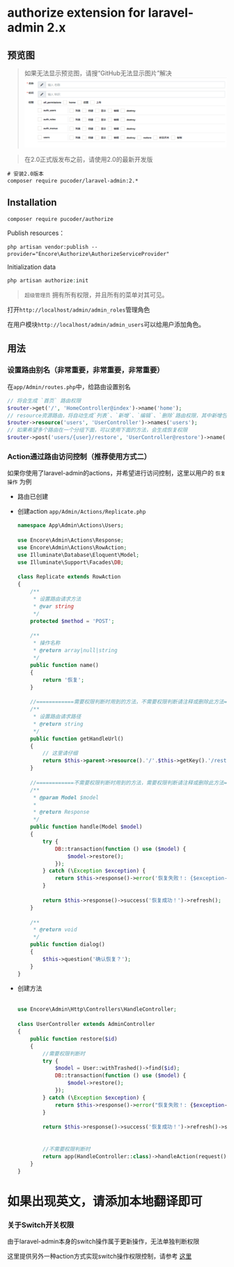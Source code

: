 # authorize extension for laravel-admin 2.x

## 预览图
> 如果无法显示预览图，请搜“GitHub无法显示图片”解决
![authorization_legend](resources/assets/legend.png)

> 在2.0正式版发布之前，请使用2.0的最新开发版

```shell
# 安装2.0版本
composer require pucoder/laravel-admin:2.*
```

## Installation

```shell
composer require pucoder/authorize
```

Publish resources：

```shell script
php artisan vendor:publish --provider="Encore\Authorize\AuthorizeServiceProvider"
```

Initialization data

```php
php artisan authorize:init
```

> `超级管理员` 拥有所有权限，并且所有的菜单对其可见。


打开`http://localhost/admin/admin_roles`管理角色

在用户模块`http://localhost/admin/admin_users`可以给用户添加角色。

## 用法

### 设置路由别名（非常重要，非常重要，非常重要）

在`app/Admin/routes.php`中，给路由设置别名

```php
// 将会生成 `首页` 路由权限
$router->get('/', 'HomeController@index')->name('home');
// resource资源路由，将自动生成`列表`、`新增`、`编辑`、`删除`路由权限，其中新增包含（`创建`、`保存`），编辑包含（`编辑`、`更新`）
$router->resource('users', 'UserController')->names('users');
// 如果希望多个路由在一个分组下面，可以使用下面的方法，会生成恢复权限
$router->post('users/{user}/restore', 'UserController@restore')->name('users.restore');
```

### Action通过路由访问控制（推荐使用方式二）

如果你使用了laravel-admin的actions，并希望进行访问控制，这里以用户的 `恢复操作` 为例

- 路由已创建

- 创建action `app/Admin/Actions/Replicate.php`
  ```php
  namespace App\Admin\Actions\Users;
  
  use Encore\Admin\Actions\Response;
  use Encore\Admin\Actions\RowAction;
  use Illuminate\Database\Eloquent\Model;
  use Illuminate\Support\Facades\DB;
  
  class Replicate extends RowAction
  {
      /**
       * 设置路由请求方法
       * @var string
       */
      protected $method = 'POST';
  
      /**
       * 操作名称
       * @return array|null|string
       */
      public function name()
      {
          return '恢复';
      }
  
      //============需要权限判断时用到的方法，不需要权限判断请注释或删除此方法=================
      /**
       * 设置路由请求路径
       * @return string
       */
      public function getHandleUrl()
      {
          // 这里请仔细
          return $this->parent->resource().'/'.$this->getKey().'/restore';
      }
      
      //============不需要权限判断时用到的方法，需要权限判断请注释或删除此方法=================
      /**
       * @param Model $model
       *
       * @return Response
       */
      public function handle(Model $model)
      {
          try {
              DB::transaction(function () use ($model) {
                  $model->restore();
              });
          } catch (\Exception $exception) {
              return $this->response()->error('恢复失败！: {$exception->getMessage()}');
          }
  
          return $this->response()->success('恢复成功！')->refresh();
      }
      
      /**
       * @return void
       */
      public function dialog()
      {
          $this->question('确认恢复？');
      }
  }
  ```

- 创建方法
  ```php
  
  use Encore\Admin\Http\Controllers\HandleController;
  
  class UserController extends AdminController
  {
      public function restore($id)
      {
          //需要权限判断时
          try {
              $model = User::withTrashed()->find($id);
              DB::transaction(function () use ($model) {
                  $model->restore();
              });
          } catch (\Exception $exception) {
              return $this->response()->error("恢复失败！: {$exception->getMessage()}")->send();
          }

          return $this->response()->success('恢复成功！')->refresh()->send();

  
          //不需要权限判断时
          return app(HandleController::class)->handleAction(request());
      }
  }
  ```

# 如果出现英文，请添加本地翻译即可

### 关于Switch开关权限

由于laravel-admin本身的switch操作属于更新操作，无法单独判断权限

这里提供另外一种action方式实现switch操作权限控制，请参考 [这里](https://laravel-admin.org/docs/zh/2.x/model-table-column-display#列操作)
